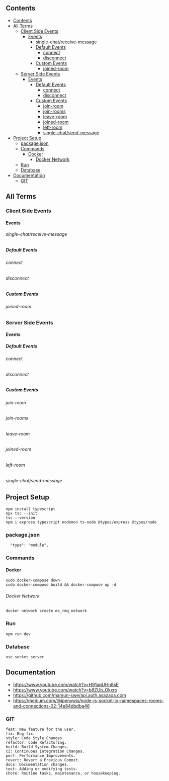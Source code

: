 
## Contents
- [Contents](#contents)
- [All Terms](#all-terms)
  - [Client Side Events](#client-side-events)
    - [Events](#events)
        - [single-chat/receive-message](#single-chatreceive-message)
      - [Default Events](#default-events)
        - [connect](#connect)
        - [disconnect](#disconnect)
      - [Custom Events](#custom-events)
        - [joined-room](#joined-room)
  - [Server Side Events](#server-side-events)
    - [Events](#events-1)
      - [Default Events](#default-events-1)
        - [connect](#connect-1)
        - [disconnect](#disconnect-1)
      - [Custom Events](#custom-events-1)
        - [join-room](#join-room)
        - [join-rooms](#join-rooms)
        - [leave-room](#leave-room)
        - [joined-room](#joined-room-1)
        - [left-room](#left-room)
        - [single-chat/send-message](#single-chatsend-message)
- [Project Setup](#project-setup)
  - [package.json](#packagejson)
  - [Commands](#commands)
    - [Docker](#docker)
        - [Docker Network](#docker-network)
  - [Run](#run)
  - [Database](#database)
- [Documentation](#documentation)
  - [GIT](#git)



## All Terms
### Client Side Events
#### Events
###### single-chat/receive-message
##### Default Events
###### connect
###### disconnect
##### Custom Events
###### joined-room


### Server Side Events
#### Events
##### Default Events
###### connect
###### disconnect
##### Custom Events
###### join-room
###### join-rooms
###### leave-room
###### joined-room
###### left-room
###### single-chat/send-message


## Project Setup
```
npm install typescript
npx tsc --init
tsc --version
npm i express typescript nodemon ts-node @types/express @types/node
```
### package.json
```
  "type": "module",
```

### Commands 

#### Docker
```
sudo docker-compose down
sudo docker-compose build && docker-compose up -d
```

###### Docker Network 
```
docker network create ms_rmq_network
```

### Run 
```
npm run dev
```


### Database
```
use socket_server

```


## Documentation
- https://www.youtube.com/watch?v=H91aqUHn8sE 
- https://www.youtube.com/watch?v=b8ZUb_Okxro
- https://github.com/mamun-swe/api.auth.asazaoa.com
- https://medium.com/@ipenywis/node-js-socket-io-namespaces-rooms-and-connections-02-14e84dbdba46


### GIT
```
feat: New feature for the user.
fix: Bug fix.
style: Code Style Changes.
refactor: Code Refactoring.
build: Build System Changes.
ci: Continuous Integration Changes.
perf: Performance Improvements.
revert: Revert a Previous Commit.
docs: Documentation changes.
test: Adding or modifying tests.
chore: Routine tasks, maintenance, or housekeeping.
